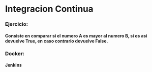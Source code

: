 # Integracion Continua
### Ejercicio:
####    Consiste en comparar si el numero A es mayor al numero B, si es asi devuelve True, en caso contrario devuelve False.
### Docker:
####    Jenkins
